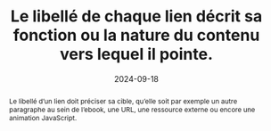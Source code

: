 ---
title: "Le libellé de chaque lien décrit sa fonction ou la nature du contenu  vers lequel il pointe."
abstract: "Le libellé d’un lien doit préciser sa cible, qu’elle soit par exemple un autre paragraphe au sein de l’ebook, une URL, une ressource externe ou encore une animation JavaScript."
categories: 
    - "Liens"
agrege: O4132-E040
opquast: '4 132'
indiceebook: '40'
description: "Règle n° 040"
before: "039"
weight: "040"
after: "041"
actif: '1'
layout: rules
date: 2024-09-18
tags: 
    - "Accessibilité"
    - "Utilisabilité"
    - "Confiance"
objectif: 
    - "Permettre d'identifier précisément la nature du lien et d'éviter des actions erronées."
    - "Permettre aux lecteurs d'écran d'indiquer la cible de façon explicite"
    - "Améliorer l’accessibilité des contenus aux lectrices et lecteurs handicapées."
Meo: 
    - "Indiquer sans ambiguïté le contenu de la page cible du lien, la fonction du lien ou son comportement, le cas échéant, dans le libellé des liens (portion de texte située entre les balises <a href> et </a> ou dans l'alternative textuelle de l'image placée entre ces balises, éventuellement combinée au libellé textuel)."
Controle: 
    - "Dans le code source de chaque lien texte ou image-lien <ul> <li>Vérifier que le libellé du lien désigne explicitement la nature ou la fonction du contenu visé, ou encore la fonction spécifique du lien ;</li><li>Contrôler, dans le cas d'images-liens, que l'attribut alt de l'image joue ce rôle.</li> </ul> "
epubcheck: 
ace: 
humancheck: true
ReadiumGoToolkit: 
Source: 
    - "Opquast"
Referentiel: 
    - ""
steps: 
    - "Conception"
    - "Éditorial"
---